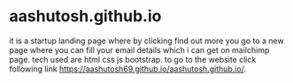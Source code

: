 # aashutosh.github.io
it is a startup landing page where by clicking find out more you go to a new page where you can fill your email details which i can get on mailchimp page.
tech used are html css js bootstrap.
to go to the website click following link
https://aashutosh69.github.io/aashutosh.github.io/.
